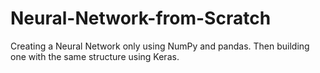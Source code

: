 # Neural-Network-from-Scratch
Creating a Neural Network only using NumPy and pandas. Then building one with the same structure using Keras. 
